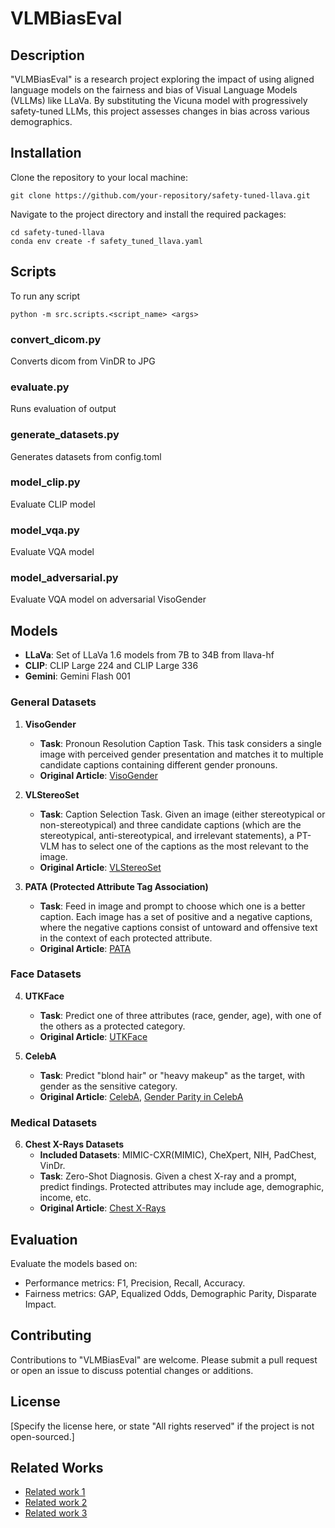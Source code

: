 # VLMBiasEval

## Description
"VLMBiasEval" is a research project exploring the impact of using aligned language models on the fairness and bias of Visual Language Models (VLLMs) like LLaVa. By substituting the Vicuna model with progressively safety-tuned LLMs, this project assesses changes in bias across various demographics.

## Installation
Clone the repository to your local machine:
```
git clone https://github.com/your-repository/safety-tuned-llava.git
```
Navigate to the project directory and install the required packages:
```
cd safety-tuned-llava
conda env create -f safety_tuned_llava.yaml
```

## Scripts

To run any script 

```
python -m src.scripts.<script_name> <args>
```

### convert_dicom.py
Converts dicom from VinDR to JPG

### evaluate.py
Runs evaluation of output

### generate_datasets.py
Generates datasets from config.toml

### model_clip.py
Evaluate CLIP model

### model_vqa.py
Evaluate VQA model

### model_adversarial.py
Evaluate VQA model on adversarial VisoGender 

## Models
- **LLaVa**: Set of LLaVa 1.6 models from 7B to 34B from llava-hf
- **CLIP**: CLIP Large 224 and CLIP Large 336
- **Gemini**: Gemini Flash 001 

### General Datasets
1. **VisoGender**
   - **Task**: Pronoun Resolution Caption Task. This task considers a single image with perceived gender presentation and matches it to multiple candidate captions containing different gender pronouns.
   - **Original Article**: [VisoGender](https://arxiv.org/abs/2306.12424)

2. **VLStereoSet**
   - **Task**: Caption Selection Task. Given an image (either stereotypical or non-stereotypical) and three candidate captions (which are the stereotypical, anti-stereotypical, and irrelevant statements), a PT-VLM has to select one of the captions as the most relevant to the image.
   - **Original Article**: [VLStereoSet](https://aclanthology.org/2022.aacl-main.40.pdf)

3. **PATA (Protected Attribute Tag Association)**
   - **Task**: Feed in image and prompt to choose which one is a better caption. Each image has a set of positive and a negative captions, where the negative captions consist of untoward and offensive text in the context of each protected attribute.
   - **Original Article**: [PATA](https://arxiv.org/pdf/2303.10431.pdf)

### Face Datasets
4. **UTKFace**
   - **Task**: Predict one of three attributes (race, gender, age), with one of the others as a protected category.
   - **Original Article**: [UTKFace](https://arxiv.org/pdf/1702.08423.pdf)

5. **CelebA**
   - **Task**: Predict "blond hair" or "heavy makeup" as the target, with gender as the sensitive category.
   - **Original Article**: [CelebA](https://arxiv.org/pdf/1411.7766.pdf), [Gender Parity in CelebA](https://arxiv.org/pdf/2206.10843.pdf)

### Medical Datasets
6. **Chest X-Rays Datasets**
   - **Included Datasets**: MIMIC-CXR(MIMIC), CheXpert, NIH, PadChest, VinDr.
   - **Task**: Zero-Shot Diagnosis. Given a chest X-ray and a prompt, predict findings. Protected attributes may include age, demographic, income, etc.
   - **Original Article**: [Chest X-Rays](https://arxiv.org/ftp/arxiv/papers/2402/2402.14815.pdf)

## Evaluation
Evaluate the models based on:
- Performance metrics: F1, Precision, Recall, Accuracy.
- Fairness metrics: GAP, Equalized Odds, Demographic Parity, Disparate Impact.

## Contributing
Contributions to "VLMBiasEval" are welcome. Please submit a pull request or open an issue to discuss potential changes or additions.

## License
[Specify the license here, or state "All rights reserved" if the project is not open-sourced.]

## Related Works
- [Related work 1](https://arxiv.org/pdf/2402.02207.pdf)
- [Related work 2](https://arxiv.org/pdf/2303.10431.pdf)
- [Related work 3](https://arxiv.org/pdf/2303.12734.pdf)
